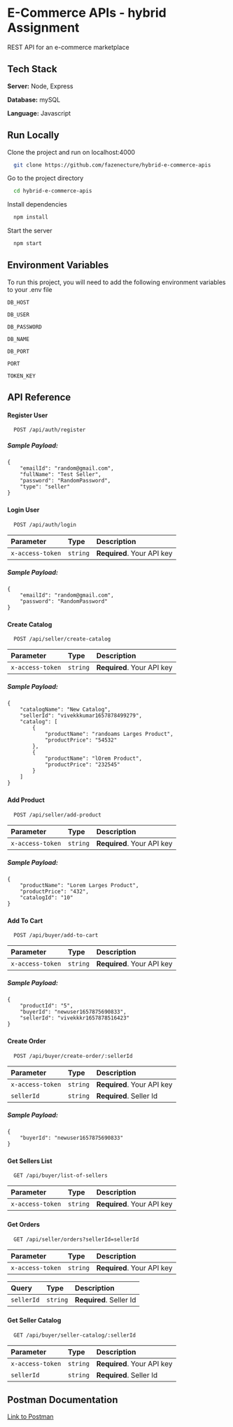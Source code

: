 
# E-Commerce APIs - hybrid Assignment

REST API for an e-commerce marketplace




## Tech Stack

**Server:** Node, Express

**Database:** mySQL

**Language:** Javascript



## Run Locally

Clone the project and run on localhost:4000

```bash
  git clone https://github.com/fazenecture/hybrid-e-commerce-apis
```

Go to the project directory

```bash
  cd hybrid-e-commerce-apis
```

Install dependencies

```bash
  npm install
```

Start the server

```bash
  npm start
```


## Environment Variables

To run this project, you will need to add the following environment variables to your .env file

`DB_HOST`

`DB_USER`

`DB_PASSWORD`

`DB_NAME`

`DB_PORT`

`PORT`

`TOKEN_KEY`



## API Reference

#### Register User

```
  POST /api/auth/register
```
##### Sample Payload:
```
{
    "emailId": "random@gmail.com",
    "fullName": "Test Seller",
    "password": "RandomPassword",
    "type": "seller"
}
```
### 

#### Login User

```
  POST /api/auth/login
```
| Parameter        | Type     | Description                |
| :--------------  | :------- | :------------------------- |
| `x-access-token` | `string` | **Required**. Your API key |

##### Sample Payload:
```
{
    "emailId": "random@gmail.com",
    "password": "RandomPassword"
}
```

### 

#### Create Catalog

```
  POST /api/seller/create-catalog
```
| Parameter        | Type     | Description                |
| :--------------  | :------- | :------------------------- |
| `x-access-token` | `string` | **Required**. Your API key |

##### Sample Payload:
```
{
    "catalogName": "New Catalog",
    "sellerId": "vivekkkumar1657878499279",
    "catalog": [
        {
            "productName": "randoams Larges Product",
            "productPrice": "54532"
        },
        {
            "productName": "lOrem Product",
            "productPrice": "232545"
        }
    ]
}
```
### 

#### Add Product

```
  POST /api/seller/add-product
```
| Parameter        | Type     | Description                |
| :--------------  | :------- | :------------------------- |
| `x-access-token` | `string` | **Required**. Your API key |

##### Sample Payload:
```
{
    "productName": "Lorem Larges Product",
    "productPrice": "432",
    "catalogId": "10"
}
```

### 

#### Add To Cart

```
  POST /api/buyer/add-to-cart
```
| Parameter        | Type     | Description                |
| :--------------  | :------- | :------------------------- |
| `x-access-token` | `string` | **Required**. Your API key |

##### Sample Payload:
```
{
    "productId": "5",
    "buyerId": "newuser1657875690833",
    "sellerId": "vivekkkr1657878516423"
}
```
### 

#### Create Order

```
  POST /api/buyer/create-order/:sellerId
```
| Parameter        | Type     | Description                |
| :--------------  | :------- | :------------------------- |
| `x-access-token` | `string` | **Required**. Your API key |
| `sellerId` | `string` | **Required**. Seller Id |

##### Sample Payload:
```
{
    "buyerId": "newuser1657875690833"
}
```

### 

#### Get Sellers List

```
  GET /api/buyer/list-of-sellers
```
| Parameter        | Type     | Description                |
| :--------------  | :------- | :------------------------- |
| `x-access-token` | `string` | **Required**. Your API key |


### 
#### Get Orders

```
  GET /api/seller/orders?sellerId=sellerId
```
| Parameter        | Type     | Description                |
| :--------------  | :------- | :------------------------- |
| `x-access-token` | `string` | **Required**. Your API key |

| Query        | Type     | Description                |
| :--------------  | :------- | :------------------------- |
| `sellerId` | `string`  | **Required**. Seller Id |


### 

#### Get Seller Catalog

```
  GET /api/buyer/seller-catalog/:sellerId
```
| Parameter        | Type     | Description                |
| :--------------  | :------- | :------------------------- |
| `x-access-token` | `string` | **Required**. Your API key |
| `sellerId` | `string` | **Required**. Seller Id |


## Postman Documentation

[Link to Postman](https://documenter.getpostman.com/view/16301281/UzQvrPv5)




